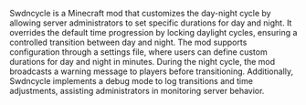 Swdncycle is a Minecraft mod that customizes the day-night cycle by allowing server administrators to set specific durations for day and night. It overrides the default time progression by locking daylight cycles, ensuring a controlled transition between day and night. The mod supports configuration through a settings file, where users can define custom durations for day and night in minutes. During the night cycle, the mod broadcasts a warning message to players before transitioning. Additionally, Swdncycle implements a debug mode to log transitions and time adjustments, assisting administrators in monitoring server behavior.
